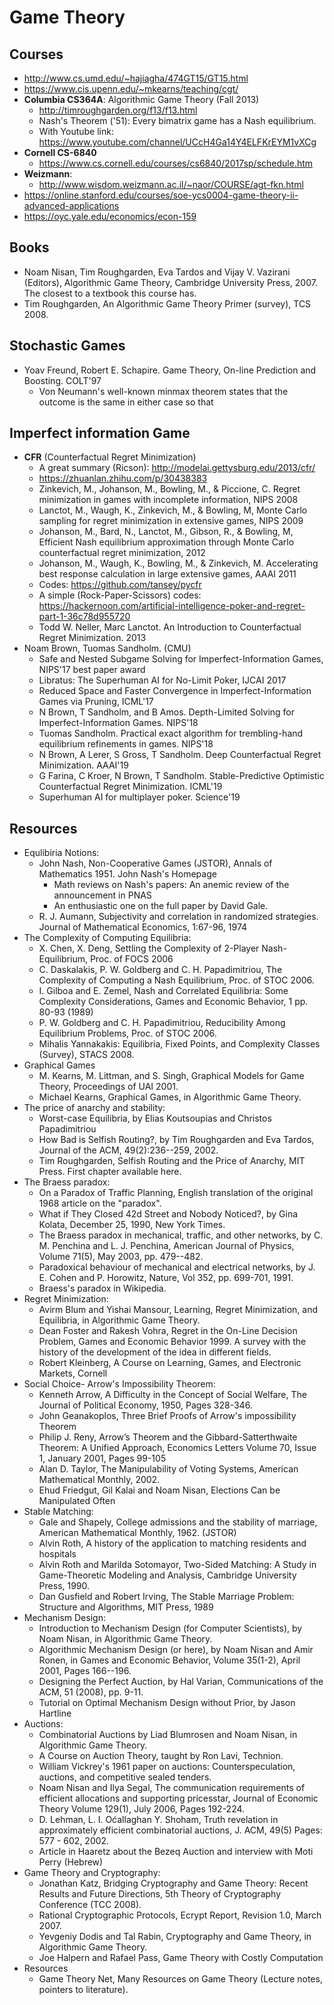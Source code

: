 # Game Theory

## Courses
- http://www.cs.umd.edu/~hajiagha/474GT15/GT15.html
- https://www.cis.upenn.edu/~mkearns/teaching/cgt/
- **Columbia CS364A**: Algorithmic Game Theory (Fall 2013)
	- http://timroughgarden.org/f13/f13.html
	- Nash's Theorem ('51): Every bimatrix game has a Nash equilibrium.
	- With Youtube link: https://www.youtube.com/channel/UCcH4Ga14Y4ELFKrEYM1vXCg
- **Cornell CS-6840**
	- https://www.cs.cornell.edu/courses/cs6840/2017sp/schedule.htm
- **Weizmann**:
	- http://www.wisdom.weizmann.ac.il/~naor/COURSE/agt-fkn.html
- https://online.stanford.edu/courses/soe-ycs0004-game-theory-ii-advanced-applications
- https://oyc.yale.edu/economics/econ-159

## Books
- Noam Nisan, Tim Roughgarden, Eva Tardos and Vijay V. Vazirani (Editors), Algorithmic Game Theory, Cambridge University Press, 2007. The closest to a textbook this course has.
- Tim Roughgarden, An Algorithmic Game Theory Primer (survey), TCS 2008.

## Stochastic Games
- Yoav Freund, Robert E. Schapire. Game Theory, On-line Prediction and Boosting. COLT'97
	- Von Neumann's well-known minmax theorem states that the outcome is the same in either case so that

## Imperfect information Game
- **CFR** (Counterfactual Regret Minimization)
	- A great summary (Ricson): http://modelai.gettysburg.edu/2013/cfr/
	- https://zhuanlan.zhihu.com/p/30438383
	- Zinkevich, M., Johanson, M., Bowling, M., & Piccione, C. Regret minimization in games with incomplete information, NIPS 2008
	- Lanctot, M., Waugh, K., Zinkevich, M., & Bowling, M, Monte Carlo sampling for regret minimization in extensive games, NIPS 2009
	- Johanson, M., Bard, N., Lanctot, M., Gibson, R., & Bowling, M, Efficient Nash equilibrium approximation through Monte Carlo counterfactual regret minimization, 2012
	- Johanson, M., Waugh, K., Bowling, M., & Zinkevich, M. Accelerating best response calculation in large extensive games, AAAI 2011
	- Codes: https://github.com/tansey/pycfr
	- A simple (Rock-Paper-Scissors) codes: https://hackernoon.com/artificial-intelligence-poker-and-regret-part-1-36c78d955720
	- Todd W. Neller, Marc Lanctot. An Introduction to Counterfactual Regret Minimization. 2013
- Noam Brown, Tuomas Sandholm. (CMU)
	- Safe and Nested Subgame Solving for Imperfect-Information Games, NIPS'17 best paper award
	- Libratus: The Superhuman AI for No-Limit Poker, IJCAI 2017
	- Reduced Space and Faster Convergence in Imperfect-Information Games via Pruning, ICML'17
	- N Brown, T Sandholm, and B Amos. Depth-Limited Solving for Imperfect-Information Games. NIPS'18
	- Tuomas Sandholm. Practical exact algorithm for trembling-hand equilibrium refinements in games. NIPS'18
	- N Brown, A Lerer, S Gross, T Sandholm. Deep Counterfactual Regret Minimization. AAAI'19
	- G Farina, C Kroer, N Brown, T Sandholm. Stable-Predictive Optimistic Counterfactual Regret Minimization. ICML'19
	- Superhuman AI for multiplayer poker. Science'19

## Resources
- Equlibiria Notions:
	- John Nash, Non-Cooperative Games (JSTOR), Annals of Mathematics 1951.  John Nash's Homepage
		- Math reviews on Nash's papers: An anemic review of the announcement in PNAS
		- An enthusiastic one on the full paper by David Gale.
	- R. J. Aumann, Subjectivity and correlation in randomized strategies. Journal of Mathematical Economics, 1:67-96, 1974  
- The Complexity of Computing Equilibria:
	- X. Chen, X. Deng, Settling the Complexity of 2-Player Nash-Equilibrium, Proc. of FOCS 2006
	- C. Daskalakis, P. W. Goldberg and C. H. Papadimitriou, The Complexity of Computing a Nash Equilibrium, Proc. of STOC 2006.
	- I. Gilboa and E. Zemel, Nash and Correlated Equilibria: Some Complexity Considerations, Games and Economic Behavior, 1 pp. 80-93 (1989)
	- P. W. Goldberg and C. H. Papadimitriou, Reducibility Among Equilibrium Problems, Proc. of STOC 2006.
	- Mihalis Yannakakis: Equilibria, Fixed Points, and Complexity Classes (Survey), STACS 2008.
- Graphical Games
	- M. Kearns, M. Littman, and S. Singh, Graphical Models for Game Theory, Proceedings of UAI 2001.
	- Michael Kearns, Graphical Games, in Algorithmic Game Theory.
- The price of anarchy and stability:
	- Worst-case Equilibria, by Elias Koutsoupias and Christos Papadimitriou
	- How Bad is Selfish Routing?, by Tim Roughgarden and Eva Tardos, Journal of the ACM, 49(2):236--259, 2002.
	- Tim Roughgarden, Selfish Routing and the Price of Anarchy, MIT Press. First chapter available here.
- The Braess paradox:
	- On a Paradox of Traffic Planning, English translation of the original 1968 article on the "paradox".
	- What if They Closed 42d Street and Nobody Noticed?, by Gina Kolata, December 25, 1990, New York Times.
	- The Braess paradox in mechanical, traffic, and other networks, by C. M. Penchina and L. J. Penchina, American Journal of Physics, Volume 71(5), May 2003, pp. 479--482.
	- Paradoxical behaviour of mechanical and electrical networks, by J. E. Cohen and P. Horowitz, Nature, Vol 352, pp. 699-701, 1991.
	- Braess's paradox in Wikipedia.
- Regret Minimization:
	- Avirm Blum and Yishai Mansour, Learning, Regret Minimization, and Equilibria, in Algorithmic Game Theory.
	- Dean Foster and Rakesh Vohra, Regret in the On-Line Decision Problem, Games and Economic Behavior 1999. A survey with the history of the development of the idea in different fields.
	- Robert Kleinberg, A Course on Learning, Games, and Electronic Markets, Cornell
- Social Choice- Arrow's Impossibility Theorem:
	- Kenneth Arrow, A Difficulty in the Concept of Social Welfare, The Journal of Political Economy, 1950, Pages 328-346.
	- John Geanakoplos, Three Brief Proofs of Arrow's  impossibility Theorem
	- Philip J. Reny, Arrow’s Theorem and the Gibbard-Satterthwaite Theorem: A Unified Approach, Economics Letters Volume 70, Issue 1, January 2001, Pages 99-105
	- Alan D. Taylor, The Manipulability of Voting Systems, American Mathematical Monthly, 2002.
	- Ehud Friedgut, Gil Kalai and Noam Nisan, Elections Can be Manipulated Often
- Stable Matching:
	- Gale and Shapely, College admissions and the stability of marriage, American Mathematical Monthly, 1962. (JSTOR)
	- Alvin Roth, A history of the application to matching residents and hospitals
	- Alvin Roth and Marilda Sotomayor, Two-Sided Matching: A Study in Game-Theoretic Modeling and Analysis, Cambridge University Press, 1990.
	- Dan Gusfield and Robert Irving, The Stable Marriage Problem: Structure and Algorithms, MIT Press, 1989
- Mechanism Design:
	- Introduction to Mechanism Design (for Computer Scientists), by Noam Nisan, in Algorithmic Game Theory.
	- Algorithmic Mechanism Design (or here), by Noam Nisan and Amir Ronen, in Games and Economic Behavior, Volume 35(1-2), April 2001, Pages 166--196.
	- Designing the Perfect Auction, by Hal Varian, Communications of the ACM, 51 (2008), pp. 9-11.
	- Tutorial on Optimal Mechanism Design without Prior, by Jason Hartline
- Auctions:
	- Combinatorial Auctions by Liad Blumrosen and Noam Nisan, in Algorithmic Game Theory.
	- A Course on Auction Theory, taught by Ron Lavi, Technion.
	- William Vickrey's 1961 paper on auctions: Counterspeculation, auctions, and competitive sealed tenders.
	- Noam Nisan and Ilya Segal, The communication requirements of efficient allocations and supporting pricesstar, Journal of Economic Theory Volume 129(1), July 2006, Pages 192-224.
	- D. Lehman, L. I. Oćallaghan Y. Shoham, Truth revelation in approximately efficient combinatorial auctions, J. ACM, 49(5) Pages: 577 - 602,  2002.
	- Article in Haaretz about the Bezeq Auction and interview with Moti Perry (Hebrew)
- Game Theory and Cryptography:
	- Jonathan Katz, Bridging Cryptography and Game Theory: Recent Results and Future Directions, 5th Theory of Cryptography Conference (TCC 2008).
	- Rational Cryptographic Protocols, Ecrypt Report, Revision 1.0, March 2007.
	- Yevgeniy Dodis and Tal Rabin, Cryptography and Game Theory, in Algorithmic Game Theory.
	- Joe Halpern and Rafael Pass, Game Theory with Costly Computation
- Resources
	- Game Theory Net, Many Resources on Game Theory (Lecture notes, pointers to literature).
